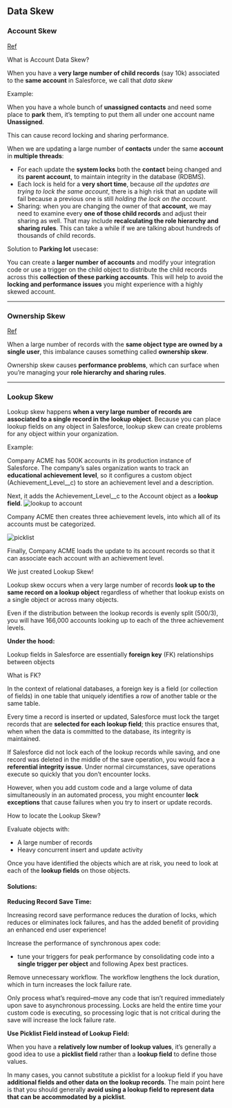 ## Data Skew 

### Account Skew
[Ref](https://developer.salesforce.com/blogs/engineering/2012/04/avoid-account-data-skew-for-peak-performance.html)

What is Account Data Skew?

When you have a **very large number of child records** (say 10k) associated to the **same account** in Salesforce, we call that *data skew*

Example:

When you have a whole bunch of **unassigned contacts** and need some place to **park** them, it’s tempting to put them all under one account name **Unassigned**. 

This can cause record locking and sharing performance.

When we are updating a large number of **contacts** under the same **account** in **multiple threads**:

- For each update the **system locks** both the **contact** being changed and its **parent account**, to maintain integrity in the database (RDBMS).
- Each lock is held for a **very short time**, because *all the updates are trying to lock the same account*, there is a high risk that an update will fail because a previous one is still *holding the lock on the account*.
- Sharing: when you are changing the owner of that **account**, we may need to examine every **one of those child records** and adjust their sharing as well. That may include **recalculating the role hierarchy and sharing rules**. This can take a while if we are talking about hundreds of thousands of child records.

Solution to **Parking lot** usecase:

You can create a **larger number of accounts** and modify your integration code or use a trigger on the child object to distribute the child records across this **collection of these parking accounts**. This will help to avoid the **locking and performance issues** you might experience with a highly skewed account.


-----
### Ownership Skew

[Ref](https://developer.salesforce.com/blogs/engineering/2013/04/managing-lookup-skew-to-avoid-record-lock-exceptions.html)

When a large number of records with the **same object type are owned by a single user**, this imbalance causes something called **ownership skew**.

Ownership skew causes **performance problems**, which can surface when you’re managing your **role hierarchy and sharing rules**.

-----


### Lookup Skew

Lookup skew happens **when a very large number of records are associated to a single record in the lookup object**.  Because you can place lookup fields on any object in Salesforce, lookup skew can create problems for any object within your organization.

Example:

Company ACME has 500K accounts in its production instance of Salesforce. The company’s sales organization wants to track an **educational achievement level**, so it configures a custom object (Achievement_Level__c) to store an achievement level and a description.

Next, it adds the Achievement_Level__c to the Account object as a **lookup field**.
![lookup to account](http://res.cloudinary.com/hzxejch6p/image/upload/v1371103040/lm2ifembrc3wcn1ci2bq.png)

Company ACME then creates three achievement levels, into which all of its accounts must be categorized.

![picklist](http://res.cloudinary.com/hzxejch6p/image/upload/v1371103041/vj657ofr1fx3hehbemgz.png)

Finally, Company ACME loads the update to its account records so that it can associate each account with an achievement level. 

We just created Lookup Skew!

Lookup skew occurs when a very large number of records **look up to the same record on a lookup object** regardless of whether that lookup exists on a single object or across many objects.

Even if the distribution between the lookup records is evenly split (500/3), you will have 166,000 accounts looking up to each of the three achievement levels.


 

**Under the hood:**

Lookup fields in Salesforce are essentially **foreign key** (FK) relationships between objects



What is FK?

In the context of relational databases, a foreign key is a field (or collection of fields) in one table that uniquely identifies a row of another table or the same table. 

Every time a record is inserted or updated, Salesforce must lock the target records that are **selected for each lookup field**; this practice ensures that, when when the data is committed to the database, its integrity is maintained.
 
 
If Salesforce did not lock each of the lookup records while saving, and one record was deleted in the middle of the save operation, you would face a **referential integrity issue**. Under normal circumstances, save operations execute so quickly that you don’t encounter locks. 

 However, when you add custom code and a large volume of data simultaneously in an automated process, you might encounter **lock exceptions** that cause failures when you try to insert or update records.
 
 
How to locate the Lookup Skew?

Evaluate objects with:
- A large number of records
- Heavy concurrent insert and update activity

Once you have identified the objects which are at risk, you need to look at each of the **lookup fields** on those objects.
 

#### Solutions:

**Reducing Record Save Time:**

Increasing record save performance reduces the duration of locks, which reduces or eliminates lock failures, and has the added benefit of providing an enhanced end user experience!

Increase the performance of synchronous apex code:

 - tune your triggers for peak performance by consolidating code into a **single trigger per object** and following Apex best practices.

 
Remove unnecessary workflow. The workflow lengthens the lock duration, which in turn increases the lock failure rate. 

Only process what’s required–move any code that isn’t required immediately upon save to asynchronous processing.  Locks are held the entire time your custom code is executing, so processing logic that is not critical during the save will increase the lock failure rate.


**Use Picklist Field instead of Lookup Field:**

When you have a **relatively low number of lookup values**, it’s generally a good idea to use a **picklist field** rather than a **lookup field** to define those values. 

In many cases, you cannot substitute a picklist for a lookup field if you have **additional fields and other data on the lookup records**. The main point here is that you should generally **avoid using a lookup field to represent data that can be accommodated by a picklist**.
 
 


 







 





